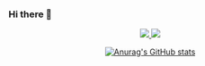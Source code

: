 ### Hi there 👋

  <div align="center">

<a href="https://sponge-mind-3a2.notion.site/Somang-Ku-3a65acc077e74b4a9790b4ecefa33712" target="_blank"><img src="https://img.shields.io/badge/Portfolio-000000?style=flat-square&logo=Notion&logoColor=white"/>
  <a href="" target="_blank"><img src="https://img.shields.io/badge/Dev&StudyBlog-20C997?style=flat-square&logo=velog&logoColor=white"/>
  

![Anurag's GitHub stats](https://github-readme-stats.vercel.app/api?username=9somang&show_icons=true&theme=radical)
    
    
